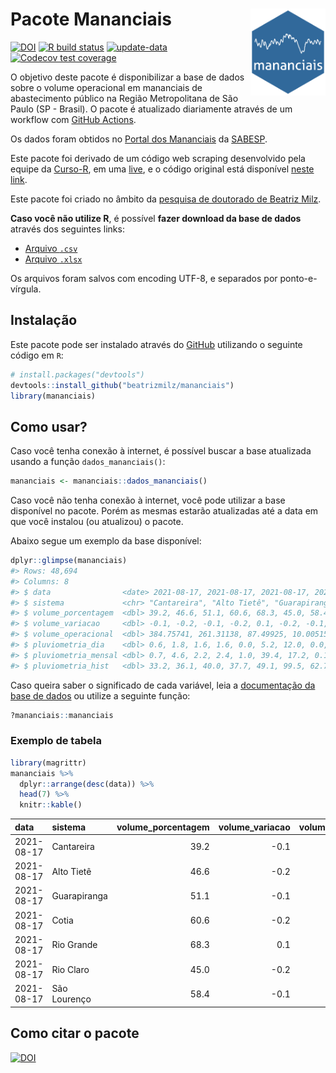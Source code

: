
<!-- README.md is generated from README.Rmd. Please edit that file -->

# Pacote Mananciais <img src="man/figures/hexlogo.png" align="right" width = "120px"/>

<!-- badges: start -->

[![DOI](https://zenodo.org/badge/DOI/10.5281/zenodo.4733056.svg)](https://doi.org/10.5281/zenodo.4733056)
[![R build
status](https://github.com/beatrizmilz/mananciais/workflows/R-CMD-check/badge.svg)](https://github.com/beatrizmilz/mananciais/actions)
[![update-data](https://github.com/beatrizmilz/mananciais/actions/workflows/2-update_data.yaml/badge.svg)](https://github.com/beatrizmilz/mananciais/actions/workflows/2-update_data.yaml)
[![Codecov test
coverage](https://codecov.io/gh/beatrizmilz/mananciais/branch/master/graph/badge.svg)](https://codecov.io/gh/beatrizmilz/mananciais?branch=master)
<!-- badges: end -->

O objetivo deste pacote é disponibilizar a base de dados sobre o volume
operacional em mananciais de abastecimento público na Região
Metropolitana de São Paulo (SP - Brasil). O pacote é atualizado
diariamente através de um workflow com [GitHub
Actions](https://github.com/beatrizmilz/mananciais/actions).

Os dados foram obtidos no [Portal dos
Mananciais](http://mananciais.sabesp.com.br/Situacao) da
[SABESP](http://site.sabesp.com.br/site/Default.aspx).

Este pacote foi derivado de um código web scraping desenvolvido pela
equipe da [Curso-R](https://www.curso-r.com/), em uma
[live](https://youtu.be/jvZIxrMmOcQ), e o código original está
disponível [neste
link](https://github.com/curso-r/lives/blob/master/drafts/20200730_scraper_sabesp.R).

Este pacote foi criado no âmbito da [pesquisa de doutorado de Beatriz
Milz](https://beatrizmilz.github.io/tese/).

**Caso você não utilize R**, é possível **fazer download da base de
dados** através dos seguintes links:

  - [Arquivo
    `.csv`](https://github.com/beatrizmilz/mananciais/raw/master/inst/extdata/mananciais.csv)
  - [Arquivo
    `.xlsx`](https://github.com/beatrizmilz/mananciais/blob/master/inst/extdata/mananciais.xlsx?raw=true)

Os arquivos foram salvos com encoding UTF-8, e separados por
ponto-e-vírgula.

## Instalação

Este pacote pode ser instalado através do [GitHub](https://github.com/)
utilizando o seguinte código em `R`:

``` r
# install.packages("devtools")
devtools::install_github("beatrizmilz/mananciais")
library(mananciais)
```

## Como usar?

Caso você tenha conexão à internet, é possível buscar a base atualizada
usando a função `dados_mananciais()`:

``` r
mananciais <- mananciais::dados_mananciais() 
```

Caso você não tenha conexão à internet, você pode utilizar a base
disponível no pacote. Porém as mesmas estarão atualizadas até a data em
que você instalou (ou atualizou) o pacote.

Abaixo segue um exemplo da base disponível:

``` r
dplyr::glimpse(mananciais)
#> Rows: 48,694
#> Columns: 8
#> $ data                <date> 2021-08-17, 2021-08-17, 2021-08-17, 2021-08-17, 2…
#> $ sistema             <chr> "Cantareira", "Alto Tietê", "Guarapiranga", "Cotia…
#> $ volume_porcentagem  <dbl> 39.2, 46.6, 51.1, 60.6, 68.3, 45.0, 58.4, 39.3, 46…
#> $ volume_variacao     <dbl> -0.1, -0.2, -0.1, -0.2, 0.1, -0.2, -0.1, -0.2, -0.…
#> $ volume_operacional  <dbl> 384.75741, 261.31138, 87.49925, 10.00515, 76.60854…
#> $ pluviometria_dia    <dbl> 0.6, 1.8, 1.6, 1.6, 0.0, 5.2, 12.0, 0.0, 0.0, 0.0,…
#> $ pluviometria_mensal <dbl> 0.7, 4.6, 2.2, 2.4, 1.0, 39.4, 17.2, 0.1, 2.8, 0.6…
#> $ pluviometria_hist   <dbl> 33.2, 36.1, 40.0, 37.7, 49.1, 99.5, 62.7, 33.2, 36…
```

Caso queira saber o significado de cada variável, leia a [documentação
da base de
dados](https://beatrizmilz.github.io/mananciais/reference/mananciais.html)
ou utilize a seguinte função:

``` r
?mananciais::mananciais
```

### Exemplo de tabela

``` r
library(magrittr)
mananciais %>% 
  dplyr::arrange(desc(data)) %>% 
  head(7) %>%
  knitr::kable()
```

| data       | sistema      | volume\_porcentagem | volume\_variacao | volume\_operacional | pluviometria\_dia | pluviometria\_mensal | pluviometria\_hist |
| :--------- | :----------- | ------------------: | ---------------: | ------------------: | ----------------: | -------------------: | -----------------: |
| 2021-08-17 | Cantareira   |                39.2 |            \-0.1 |           384.75741 |               0.6 |                  0.7 |               33.2 |
| 2021-08-17 | Alto Tietê   |                46.6 |            \-0.2 |           261.31138 |               1.8 |                  4.6 |               36.1 |
| 2021-08-17 | Guarapiranga |                51.1 |            \-0.1 |            87.49925 |               1.6 |                  2.2 |               40.0 |
| 2021-08-17 | Cotia        |                60.6 |            \-0.2 |            10.00515 |               1.6 |                  2.4 |               37.7 |
| 2021-08-17 | Rio Grande   |                68.3 |              0.1 |            76.60854 |               0.0 |                  1.0 |               49.1 |
| 2021-08-17 | Rio Claro    |                45.0 |            \-0.2 |             6.15609 |               5.2 |                 39.4 |               99.5 |
| 2021-08-17 | São Lourenço |                58.4 |            \-0.1 |            51.89247 |              12.0 |                 17.2 |               62.7 |

## Como citar o pacote

[![DOI](https://zenodo.org/badge/DOI/10.5281/zenodo.4733056.svg)](https://doi.org/10.5281/zenodo.4733056)
